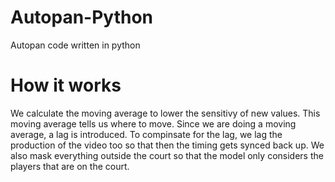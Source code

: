 # Autopan-Python
Autopan code written in python

# How it works
We calculate the moving average to lower the sensitivy of new values. This moving average tells us where to move. Since we are doing a moving average, a lag is introduced. To compinsate for the lag, we lag the production of the video too so that then the timing gets synced back up. We also mask everything outside the court so that the model only considers the players that are on the court. 
